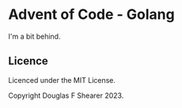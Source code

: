 # Advent of Code - Golang

I'm a bit behind.

## Licence

Licenced under the MIT License.

Copyright Douglas F Shearer 2023.
